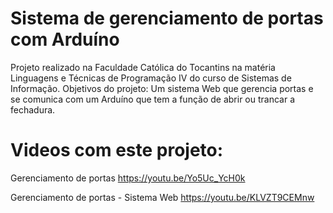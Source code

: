 # Sistema de gerenciamento de portas com Arduíno
Projeto realizado na Faculdade Católica do Tocantins na matéria Linguagens e Técnicas de Programação IV do curso de Sistemas de Informação.  Objetivos do projeto: Um sistema Web que gerencia portas e se comunica com um Arduíno que tem a função de abrir ou trancar a fechadura.

# Videos com este projeto:
Gerenciamento de portas
https://youtu.be/Yo5Uc_YcH0k

Gerenciamento de portas - Sistema Web
https://youtu.be/KLVZT9CEMnw

